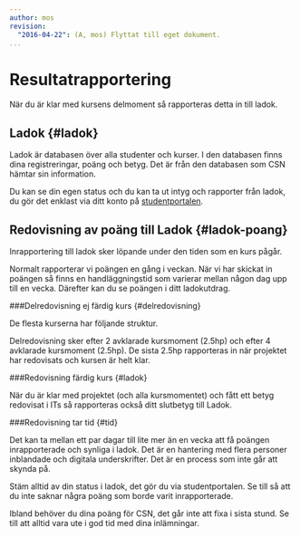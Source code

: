 ```yaml
---
author: mos
revision:
  "2016-04-22": (A, mos) Flyttat till eget dokument.
...
```

Resultatrapportering
==================================

När du är klar med kursens delmoment så rapporteras detta in till ladok. 



Ladok {#ladok}
--------------------------------------

Ladok är databasen över alla studenter och kurser. I den databasen finns dina registreringar, poäng och betyg. Det är från den databasen som CSN hämtar sin information.

Du kan se din egen status och du kan ta ut intyg och rapporter från ladok, du gör det enklast via ditt konto på [studentportalen](bth-stodfunktioner#studentportalen).



Redovisning av poäng till Ladok {#ladok-poang}
--------------------------------------

Inrapportering till ladok sker löpande under den tiden som en kurs pågår.

Normalt rapporterar vi poängen en gång i veckan. När vi har skickat in poängen så finns en handläggningstid som varierar mellan någon dag upp till en vecka. Därefter kan du se poängen i ditt ladokutdrag.



###Delredovisning ej färdig kurs {#delredovisning}

De flesta kurserna har följande struktur.

Delredovisning sker efter 2 avklarade kursmoment (2.5hp) och efter 4 avklarade kursmoment (2.5hp). De sista 2.5hp rapporteras in när projektet har redovisats och kursen är helt klar.


###Redovisning färdig kurs {#ladok}

När du är klar med projektet (och alla kursmomentet) och fått ett betyg redovisat i ITs så rapporteras också ditt slutbetyg till Ladok. 



###Redovisning tar tid {#tid}

Det kan ta mellan ett par dagar till lite mer än en vecka att få poängen inrapporterade och synliga i ladok. Det är en hantering med flera personer inblandade och digitala underskrifter. Det är en process som inte går att skynda på.

Stäm alltid av din status i ladok, det gör du via studentportalen. Se till så att du inte saknar några poäng som borde varit inrapporterade.

Ibland behöver du dina poäng för CSN, det går inte att fixa i sista stund. Se till att alltid vara ute i god tid med dina inlämningar.
